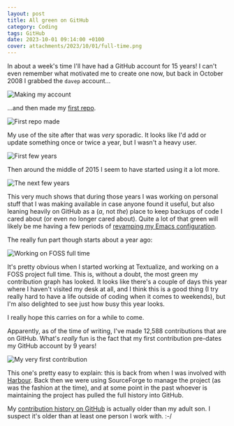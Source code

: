 ```yaml
---
layout: post
title: All green on GitHub
category: Coding
tags: GitHub
date: 2023-10-01 09:14:00 +0100
cover: attachments/2023/10/01/full-time.png
---
```


In about a week's time I'll have had a GitHub account for 15 years! I can't
even remember what motivated me to create one now, but back in October 2008
I grabbed the `davep` account...

![Making my account](/attachments/2023/10/01/account-made.png#centre)

...and then made my [first repo](https://github.com/davep/dict.rb).

![First repo made](/attachments/2023/10/01/first-repo.png#centre)

My use of the site after that was *very* sporadic. It looks like I'd add or
update something once or twice a year, but I wasn't a heavy user.

![First few years](/attachments/2023/10/01/first-few-years.png#centre)

Then around the middle of 2015 I seem to have started using it a lot more.

![The next few years](/attachments/2023/10/01/next-few-years.png#centre)

This very much shows that during those years I was working on personal stuff
that I was making available in case anyone found it useful, but also leaning
heavily on GitHub as a (*a*, not *the*) place to keep backups of code I
cared about (or even no longer cared about). Quite a lot of that green will
likely be me having a few periods of [revamping my Emacs
configuration](/category/emacs.html).

The really fun part though starts about a year ago:

![Working on FOSS full time](/attachments/2023/10/01/full-time.png#centre)

It's pretty obvious when I started working at Textualize, and working on a
FOSS project full time. This is, without a doubt, the most green my
contribution graph has looked. It looks like there's a couple of days this
year where I haven't visited my desk at all, and I think this is a good
thing (I try really hard to have a life outside of coding when it comes to
weekends), but I'm also delighted to see just how busy this year looks.

I really hope this carries on for a while to come.

Apparently, as of the time of writing, I've made 12,588 contributions that
are on GitHub. What's *really* fun is the fact that my first contribution
pre-dates my GitHub account by 9 years!

![My very first contribution](/attachments/2023/10/01/very-first-contrib.png#centre)

This one's pretty easy to explain: this is back from when I was involved
with
[Harbour](https://en.wikipedia.org/wiki/Harbour_(programming_language)).
Back then we were using SourceForge to manage the project (as was the
fashion at the time), and at some point in the past whoever is maintaining
the project has pulled the full history into GitHub.

My [contribution history on
GitHub](/attachments/2023/10/01/contributions.png) is actually older than my
adult son. I suspect it's older than at least one person I work with. :-/

[//]: # (2023-10-01-all-green-on-github.md ends here)
